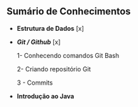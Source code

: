 ## Sumário de Conhecimentos<br>

 * **Estrutura de Dados** [x]

 * ***Git / Github*** [x]

   1- Conhecendo comandos Git Bash

   2- Criando repositório Git 

   3 - Commits

 * **Introdução ao Java**